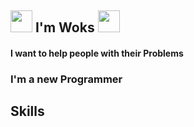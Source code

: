  ## <img src="https://cdn.discordapp.com/emojis/873578130873393222.gif?v=1" width="35px"> I'm Woks <img src="https://cdn.discordapp.com/emojis/873579263838785646.gif?v=1" width="35px">

#### I want to help people with their Problems

### I'm a new Programmer 

## Skills


